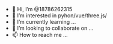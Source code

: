 - 👋 Hi, I’m @18786262315
- 👀 I’m interested in pyhon/vue/three.js/
- 🌱 I’m currently learning ...
- 💞️ I’m looking to collaborate on ...
- 📫 How to reach me ...

<!---
18786262315/18786262315 is a ✨ special ✨ repository because its `README.md` (this file) appears on your GitHub profile.
You can click the Preview link to take a look at your changes.
--->
